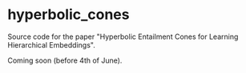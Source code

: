 # hyperbolic_cones
Source code for the paper "Hyperbolic Entailment Cones for Learning Hierarchical Embeddings".

Coming soon (before 4th of June).
